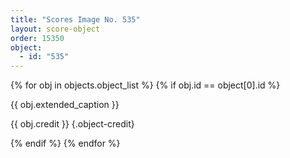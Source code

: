 ```yaml
---
title: "Scores Image No. 535"
layout: score-object
order: 15350
object:
  - id: "535"
---
```


{% for obj in objects.object_list %}
{% if obj.id == object[0].id %}

{{ obj.extended_caption }}

{{ obj.credit }} {.object-credit}

{% endif %}
{% endfor %}
